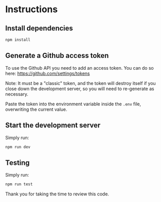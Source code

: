 # Instructions

## Install dependencies

```bash
npm install
```

## Generate a Github access token

To use the Github API you need to add an access token. You can do so here: https://github.com/settings/tokens

Note: It must be a "classic" token, and the token will destroy itself if you close down the development server, so you will need to re-generate as necessary.

Paste the token into the environment variable inside the `.env` file, overwriting the current value.

## Start the development server

Simply run:
```bash
npm run dev
```

## Testing

Simply run:
```bash
npm run test
```

Thank you for taking the time to review this code.
